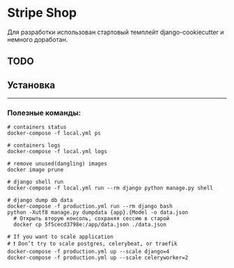 # Stripe Shop

  Для разработки использован стартовый темплейт django-cookiecutter и немного доработан.


## TODO



## Установка

---

### Полезные команды:

    # containers status
    docker-compose -f local.yml ps

    # containers logs
    docker-compose -f local.yml logs

    # remove unused(dangling) images
    docker image prune

    # django shell run
    docker-compose -f local.yml run --rm django python manage.py shell

    # django dump db data
    docker-compose -f production.yml run --rm django bash
    python -Xutf8 manage.py dumpdata {app}.{Model -o data.json
      # Открыть вторую консоль, сохраняя сессию в старой
      docker cp 5f5cecd3798e:/app/data.json ./data.json

    # If you want to scale application
    # ❗ Don’t try to scale postgres, celerybeat, or traefik
    docker-compose -f production.yml up --scale django=4
    docker-compose -f production.yml up --scale celeryworker=2